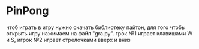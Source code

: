 # PinPong
чтоб играть в игру нужно скачать библиотеку пайтон, для того чтобы открыть игру нажимаем на файл "gra.py". грок №1 играет клавишами W и S, игрок №2 играет стрелочками вверх и вниз 

